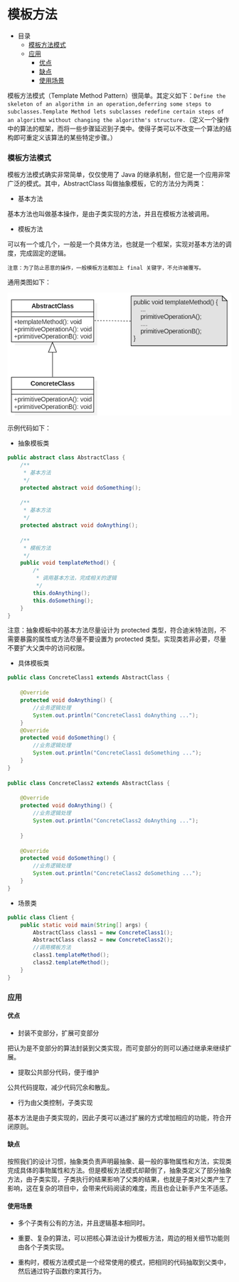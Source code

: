 # 模板方法

- 目录
    - [模板方法模式](#模板方法模式)
    - [应用](#应用)
        - [优点](#优点)
        - [缺点](#缺点)
        - [使用场景](#使用场景)

模板方法模式（Template Method Pattern）很简单。其定义如下：`Define the skeleton of an algorithm in an operation,deferring some steps to subclasses.Template Method lets subclasses redefine certain steps of an algorithm without changing the algorithm's structure.`（定义一个操作中的算法的框架，而将一些步骤延迟到子类中。使得子类可以不改变一个算法的结构即可重定义该算法的某些特定步骤。）

### 模板方法模式

模板方法模式确实非常简单，仅仅使用了 Java 的继承机制，但它是一个应用非常广泛的模式。其中，AbstractClass 叫做抽象模板，它的方法分为两类：

- 基本方法

基本方法也叫做基本操作，是由子类实现的方法，并且在模板方法被调用。

- 模板方法

可以有一个或几个，一般是一个具体方法，也就是一个框架，实现对基本方法的调度，完成固定的逻辑。

`注意：为了防止恶意的操作，一般模板方法都加上 final 关键字，不允许被覆写。`

通用类图如下：

<div align="left">
    <img src="https://github.com/lazecoding/Note/blob/main/images/pattern/模板方法模式通用类图.png" width="600px">
</div>

示例代码如下：

- 抽象模板类

```java
public abstract class AbstractClass {
    /**
     * 基本方法
     */
    protected abstract void doSomething();

    /**
     * 基本方法
     */
    protected abstract void doAnything();

    /**
     * 模板方法
     */
    public void templateMethod() {
        /*
         * 调用基本方法，完成相关的逻辑
         */
        this.doAnything();
        this.doSomething();
    }
}
```

注意：抽象模板中的基本方法尽量设计为 protected 类型，符合迪米特法则，不需要暴露的属性或方法尽量不要设置为 protected 类型。实现类若非必要，尽量不要扩大父类中的访问权限。

- 具体模板类

```java
public class ConcreteClass1 extends AbstractClass {

    @Override
    protected void doAnything() {
        //业务逻辑处理
        System.out.println("ConcreteClass1 doAnything ...");
    }
    @Override
    protected void doSomething() {
        //业务逻辑处理
        System.out.println("ConcreteClass1 doSomething ...");
    }
}

public class ConcreteClass2 extends AbstractClass {

    @Override
    protected void doAnything() {
        //业务逻辑处理
        System.out.println("ConcreteClass2 doAnything ...");

    }

    @Override
    protected void doSomething() {
        //业务逻辑处理
        System.out.println("ConcreteClass2 doSomething ...");
    }
}
```

- 场景类

```java
public class Client {
    public static void main(String[] args) {
        AbstractClass class1 = new ConcreteClass1();
        AbstractClass class2 = new ConcreteClass2();
        //调用模板方法
        class1.templateMethod();
        class2.templateMethod();
    }
}
```

### 应用

#### 优点

- 封装不变部分，扩展可变部分

把认为是不变部分的算法封装到父类实现，而可变部分的则可以通过继承来继续扩展。

- 提取公共部分代码，便于维护

公共代码提取，减少代码冗余和散乱。

- 行为由父类控制，子类实现

基本方法是由子类实现的，因此子类可以通过扩展的方式增加相应的功能，符合开闭原则。

#### 缺点

按照我们的设计习惯，抽象类负责声明最抽象、最一般的事物属性和方法，实现类完成具体的事物属性和方法。但是模板方法模式却颠倒了，抽象类定义了部分抽象方法，由子类实现，子类执行的结果影响了父类的结果，也就是子类对父类产生了影响，这在复杂的项目中，会带来代码阅读的难度，而且也会让新手产生不适感。

#### 使用场景

- 多个子类有公有的方法，并且逻辑基本相同时。

- 重要、复杂的算法，可以把核心算法设计为模板方法，周边的相关细节功能则由各个子类实现。

- 重构时，模板方法模式是一个经常使用的模式，把相同的代码抽取到父类中，然后通过钩子函数约束其行为。
